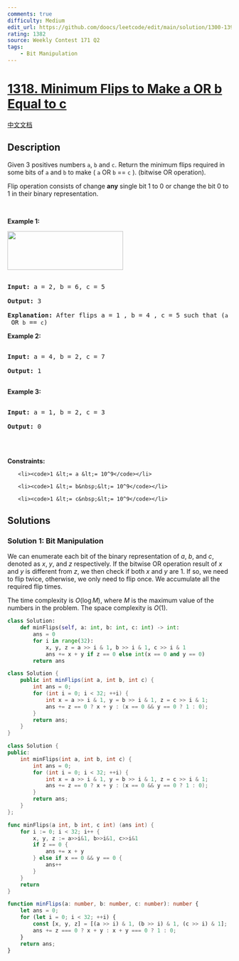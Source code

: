 ```yaml
---
comments: true
difficulty: Medium
edit_url: https://github.com/doocs/leetcode/edit/main/solution/1300-1399/1318.Minimum%20Flips%20to%20Make%20a%20OR%20b%20Equal%20to%20c/README_EN.md
rating: 1382
source: Weekly Contest 171 Q2
tags:
    - Bit Manipulation
---
```


<!-- problem:start -->

# [1318. Minimum Flips to Make a OR b Equal to c](https://leetcode.com/problems/minimum-flips-to-make-a-or-b-equal-to-c)

[中文文档](/solution/1300-1399/1318.Minimum%20Flips%20to%20Make%20a%20OR%20b%20Equal%20to%20c/README.md)

## Description

<p>Given 3 positives numbers <code>a</code>, <code>b</code> and <code>c</code>. Return the minimum flips required in some bits of <code>a</code> and <code>b</code> to make (&nbsp;<code>a</code> OR <code>b</code> == <code>c</code>&nbsp;). (bitwise OR operation).<br />

Flip operation&nbsp;consists of change&nbsp;<strong>any</strong>&nbsp;single bit 1 to 0 or change the bit 0 to 1&nbsp;in their binary representation.</p>

<p>&nbsp;</p>

<p><strong class="example">Example 1:</strong></p>

<p><img alt="" src="https://fastly.jsdelivr.net/gh/doocs/leetcode@main/solution/1300-1399/1318.Minimum%20Flips%20to%20Make%20a%20OR%20b%20Equal%20to%20c/images/sample_3_1676.png" style="width: 260px; height: 87px;" /></p>

<pre>

<strong>Input:</strong> a = 2, b = 6, c = 5

<strong>Output:</strong> 3

<strong>Explanation: </strong>After flips a = 1 , b = 4 , c = 5 such that (<code>a</code> OR <code>b</code> == <code>c</code>)</pre>

<p><strong class="example">Example 2:</strong></p>

<pre>

<strong>Input:</strong> a = 4, b = 2, c = 7

<strong>Output:</strong> 1

</pre>

<p><strong class="example">Example 3:</strong></p>

<pre>

<strong>Input:</strong> a = 1, b = 2, c = 3

<strong>Output:</strong> 0

</pre>

<p>&nbsp;</p>

<p><strong>Constraints:</strong></p>

<ul>

    <li><code>1 &lt;= a &lt;= 10^9</code></li>

    <li><code>1 &lt;= b&nbsp;&lt;= 10^9</code></li>

    <li><code>1 &lt;= c&nbsp;&lt;= 10^9</code></li>

</ul>

## Solutions

<!-- solution:start -->

### Solution 1: Bit Manipulation

We can enumerate each bit of the binary representation of $a$, $b$, and $c$, denoted as $x$, $y$, and $z$ respectively. If the bitwise OR operation result of $x$ and $y$ is different from $z$, we then check if both $x$ and $y$ are $1$. If so, we need to flip twice, otherwise, we only need to flip once. We accumulate all the required flip times.

The time complexity is $O(\log M)$, where $M$ is the maximum value of the numbers in the problem. The space complexity is $O(1)$.

<!-- tabs:start -->

```python
class Solution:
    def minFlips(self, a: int, b: int, c: int) -> int:
        ans = 0
        for i in range(32):
            x, y, z = a >> i & 1, b >> i & 1, c >> i & 1
            ans += x + y if z == 0 else int(x == 0 and y == 0)
        return ans
```

```java
class Solution {
    public int minFlips(int a, int b, int c) {
        int ans = 0;
        for (int i = 0; i < 32; ++i) {
            int x = a >> i & 1, y = b >> i & 1, z = c >> i & 1;
            ans += z == 0 ? x + y : (x == 0 && y == 0 ? 1 : 0);
        }
        return ans;
    }
}
```

```cpp
class Solution {
public:
    int minFlips(int a, int b, int c) {
        int ans = 0;
        for (int i = 0; i < 32; ++i) {
            int x = a >> i & 1, y = b >> i & 1, z = c >> i & 1;
            ans += z == 0 ? x + y : (x == 0 && y == 0 ? 1 : 0);
        }
        return ans;
    }
};
```

```go
func minFlips(a int, b int, c int) (ans int) {
	for i := 0; i < 32; i++ {
		x, y, z := a>>i&1, b>>i&1, c>>i&1
		if z == 0 {
			ans += x + y
		} else if x == 0 && y == 0 {
			ans++
		}
	}
	return
}
```

```ts
function minFlips(a: number, b: number, c: number): number {
    let ans = 0;
    for (let i = 0; i < 32; ++i) {
        const [x, y, z] = [(a >> i) & 1, (b >> i) & 1, (c >> i) & 1];
        ans += z === 0 ? x + y : x + y === 0 ? 1 : 0;
    }
    return ans;
}
```

<!-- tabs:end -->

<!-- solution:end -->

<!-- problem:end -->

